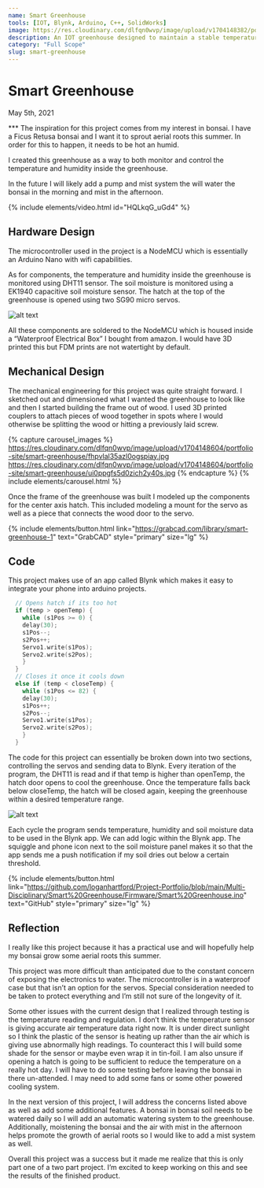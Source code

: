 ```yaml
---
name: Smart Greenhouse
tools: [IOT, Blynk, Arduino, C++, SolidWorks]
image: https://res.cloudinary.com/dlfqn0wvp/image/upload/v1704148382/portfolio-site/smart-greenhouse/isqt0aitcngbdh7j5u1q.jpg
description: An IOT greenhouse designed to maintain a stable temperature and humidity.
category: "Full Scope"
slug: smart-greenhouse
---
```


# Smart Greenhouse
<p class="post-metadata text-muted">
  May 5th, 2021
</p>
***
The inspiration for this project comes from my interest in bonsai. I have a Ficus Retusa bonsai and I want it to sprout aerial roots this summer. In order for this to happen, it needs to be hot an humid.

I created this greenhouse as a way to both monitor and control the temperature and humidity inside the greenhouse.

In the future I will likely add a pump and mist system the will water the bonsai in the morning and mist in the afternoon.

{% include elements/video.html id="HQLkqG_uGd4" %}

## Hardware Design
The microcontroller used in the project is a NodeMCU which is essentially an Arduino Nano with wifi capabilities. 

As for components, the temperature and humidity inside the greenhouse is monitored using DHT11 sensor. The soil moisture is monitored using a EK1940 capacitive soil moisture sensor. The hatch at the top of the greenhouse is opened using two SG90 micro servos.

![alt text](https://res.cloudinary.com/dlfqn0wvp/image/upload/v1704149062/portfolio-site/smart-greenhouse/fn1pgvrz9s42z7aj3wgj.jpg "Greenhouse electronics")

All these components are soldered to the NodeMCU which is housed  inside a “Waterproof Electrical Box” I bought from amazon. I would have 3D printed this but  FDM prints are not watertight by default.

## Mechanical Design
The mechanical engineering for this project was quite straight forward. I sketched out and dimensioned what I wanted the greenhouse to look like and then I started building the frame out of wood. I used 3D printed couplers to attach pieces of wood together in spots where I would otherwise be splitting the wood or hitting a previously laid screw.

{% capture carousel_images %}
https://res.cloudinary.com/dlfqn0wvp/image/upload/v1704148604/portfolio-site/smart-greenhouse/fhpvlal35azl0ogspiay.jpg
https://res.cloudinary.com/dlfqn0wvp/image/upload/v1704148604/portfolio-site/smart-greenhouse/ui0ppgfs5d0zich2y40s.jpg
{% endcapture %}
{% include elements/carousel.html %}

Once the frame of the greenhouse was built I modeled up the components for the center axis hatch. This included modeling a mount for the servo as well as a piece that connects the wood door to the servo.

{% include elements/button.html link="https://grabcad.com/library/smart-greenhouse-1" text="GrabCAD" style="primary" size="lg" %}

## Code
This project makes use of an app called Blynk which makes it easy to integrate your phone into arduino projects.

```c++
  // Opens hatch if its too hot
  if (temp > openTemp) {
    while (s1Pos >= 0) {
    delay(30);
    s1Pos--;
    s2Pos++;
    Servo1.write(s1Pos);
    Servo2.write(s2Pos);
    }
  }
  // Closes it once it cools down
  else if (temp < closeTemp) {
    while (s1Pos <= 82) {
    delay(30);
    s1Pos++;
    s2Pos--;
    Servo1.write(s1Pos);
    Servo2.write(s2Pos);
    }
  }
```

The code for this project can essentially be broken down into two sections, controlling the servos and sending data to Blynk. Every iteration of the program, the DHT11 is read and if that temp is higher than openTemp, the hatch door opens to cool the greenhouse. Once the temperature falls back below closeTemp, the hatch will be closed again, keeping the greenhouse within a desired temperature range. 

![alt text](https://res.cloudinary.com/dlfqn0wvp/image/upload/v1704149830/portfolio-site/smart-greenhouse/ejylno3sklfeelzxdsuz.png "Screenshot of blynk app")

Each cycle the program sends temperature, humidity and soil moisture data to be used in the Blynk app. We can add logic within the Blynk app. The squiggle and phone icon next to the soil moisture panel makes it so that the app sends me a push notification if my soil dries out below a certain threshold.

{% include elements/button.html link="https://github.com/loganhartford/Project-Portfolio/blob/main/Multi-Disciplinary/Smart%20Greenhouse/Firmware/Smart%20Greenhouse.ino" text="GitHub" style="primary" size="lg" %}

## Reflection
I really like this project because it has a practical use and will hopefully help my bonsai grow some aerial roots this summer.

This project was more difficult than anticipated due to the constant concern of exposing the electronics to water. The microcontroller is in a waterproof case but that isn’t an option for the servos. Special consideration needed to be taken to protect everything and I’m still not sure of the longevity of it.

Some other issues with the current design that I realized through testing is the temperature reading and regulation. I don’t think the temperature sensor is giving accurate air temperature data right now. It is under direct sunlight so I think the plastic of the sensor is heating up rather than the air which is giving use abnormally high readings. To counteract this I will build some shade for the sensor or maybe even wrap it in tin-foil. I am also unsure if opening a hatch is going to be sufficient to reduce the temperature on a really hot day. I will have to do some testing before leaving the bonsai in there un-attended. I may need to add some fans or some other powered cooling system.

In the next version of this project, I will address the concerns listed above as well as add some additional features. A bonsai in bonsai soil needs to be watered daily so I will add an automatic watering system to the greenhouse. Additionally, moistening the bonsai and the air with mist in the afternoon helps promote the growth of aerial roots so I would like to add a mist system as well.

Overall this project was a success but it made me realize that this is only part one of a two part project. I’m excited to keep working on this and see the results of the finished product.

